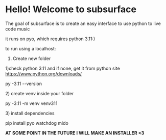 # Hello! Welcome to subsurface 



The goal of subsurface is to create an easy interface to use python to live code music



it runs on pyo, which requires python 3.11:)



to run using a localhost:



1. Create new folder 



1)check python 3.11 and if none, get it from python site https://www.python.org/downloads/



py -3.11 --version



2\) create venv inside your folder 



py -3.11 -m venv venv311 



3\) install dependencies 



pip install pyo watchdog mido







**AT SOME POINT IN THE FUTURE I WILL MAKE AN INSTALLER <3** 



